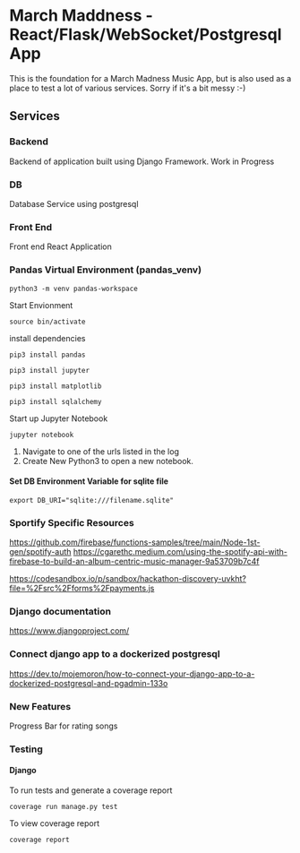# March Maddness - React/Flask/WebSocket/Postgresql App

This is the foundation for a March Madness Music App, but is also used as a place to test a lot of various services. Sorry if it's a bit messy :-)

## Services

### Backend

Backend of application built using Django Framework. Work in Progress

### DB

Database Service using postgresql

### Front End

Front end React Application


### Pandas Virtual Environment (pandas_venv)

```
python3 -m venv pandas-workspace
```

Start Envionment

```
source bin/activate
```

install dependencies
```
pip3 install pandas
```

```
pip3 install jupyter
```

```
pip3 install matplotlib
```

```
pip3 install sqlalchemy
```

Start up Jupyter Notebook
```
jupyter notebook
```

1. Navigate to one of the urls listed in the log
2. Create New Python3 to open a new notebook.

#### Set DB Environment Variable for sqlite file

```
export DB_URI="sqlite:///filename.sqlite"
```

### Sportify Specific Resources

https://github.com/firebase/functions-samples/tree/main/Node-1st-gen/spotify-auth
https://cgarethc.medium.com/using-the-spotify-api-with-firebase-to-build-an-album-centric-music-manager-9a53709b7c4f

https://codesandbox.io/p/sandbox/hackathon-discovery-uvkht?file=%2Fsrc%2Fforms%2Fpayments.js

### Django documentation
https://www.djangoproject.com/

### Connect django app to a dockerized postgresql
https://dev.to/mojemoron/how-to-connect-your-django-app-to-a-dockerized-postgresql-and-pgadmin-133o

### New Features
Progress Bar for rating songs

### Testing

#### Django

To run tests and generate a coverage report
```
coverage run manage.py test
```

To view coverage report
```
coverage report
```